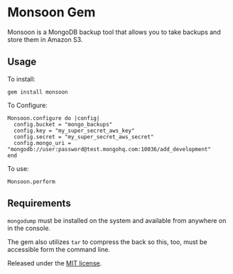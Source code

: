 Monsoon Gem
=======================

Monsoon is a MongoDB backup tool that allows you to take backups and store them in Amazon S3.


Usage
-----

To install:

    gem install monsoon

To Configure:

    Monsoon.configure do |config|
      config.bucket = "mongo_backups"
      config.key = "my_super_secret_aws_key"
      config.secret = "my_super_secret_aws_secret"
      config.mongo_uri = "mongodb://user:password@test.mongohq.com:10036/add_development"
    end

To use:

    Monsoon.perform


Requirements
----

`mongodump` must be installed on the system and available from anywhere on in the console.

The gem also utilizes `tar` to compress the back so this, too, must be accessible form the command line.
  
Released under the [MIT license](http://www.opensource.org/licenses/mit-license.php).

